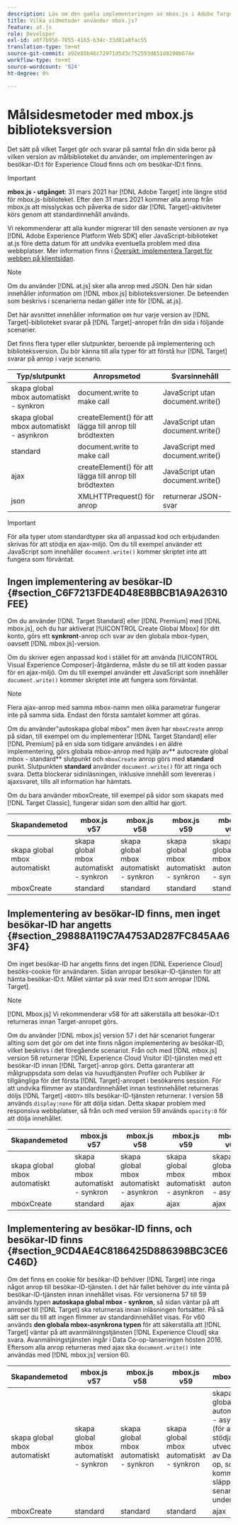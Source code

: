 ```yaml
---
description: Läs om den gamla implementeringen av mbox.js i Adobe Target. Migrera till Adobe Experience Platform Web SDK (AEP Web SDK) eller till den senaste versionen av at.js.
title: Vilka sidmetoder använder mbox.js?
feature: at.js
role: Developer
exl-id: a0f7b956-7855-4165-b34c-33d81a8fac55
translation-type: tm+mt
source-git-commit: a92e88b46c72971d5d3c752593d651d8290b674e
workflow-type: tm+mt
source-wordcount: '924'
ht-degree: 0%

---
```


# Målsidesmetoder med mbox.js biblioteksversion

Det sätt på vilket Target gör och svarar på samtal från din sida beror på vilken version av målbiblioteket du använder, om implementeringen av besökar-ID:t för Experience Cloud finns och om besökar-ID:t finns.

>[!IMPORTANT]
>
>**mbox.js - utgånget**: 31 mars 2021 har  [!DNL Adobe Target] inte längre stöd för mbox.js-biblioteket. Efter den 31 mars 2021 kommer alla anrop från mbox.js att misslyckas och påverka de sidor där [!DNL Target]-aktiviteter körs genom att standardinnehåll används.
>
>Vi rekommenderar att alla kunder migrerar till den senaste versionen av nya [!DNL Adobe Experience Platform Web SDK] eller JavaScript-biblioteket at.js före detta datum för att undvika eventuella problem med dina webbplatser. Mer information finns i [Översikt: implementera Target för webben på klientsidan](/help/c-implementing-target/c-implementing-target-for-client-side-web/implement-target-for-client-side-web.md).

>[!NOTE]
>
>Om du använder [!DNL at.js] sker alla anrop med JSON. Den här sidan innehåller information om [!DNL mbox.js] biblioteksversioner. De beteenden som beskrivs i scenarierna nedan gäller inte för [!DNL at.js].

Det här avsnittet innehåller information om hur varje version av [!DNL Target]-biblioteket svarar på [!DNL Target]-anropet från din sida i följande scenarier.

Det finns flera typer eller slutpunkter, beroende på implementering och biblioteksversion. Du bör känna till alla typer för att förstå hur [!DNL Target] svarar på anrop i varje scenario.

| Typ/slutpunkt | Anropsmetod | Svarsinnehåll |
|--- |--- |--- |
| skapa global mbox automatiskt - synkron | document.write to make call | JavaScript utan document.write() |
| skapa global mbox automatiskt - asynkron | createElement() för att lägga till anrop till brödtexten | JavaScript utan document.write() |
| standard | document.write to make call | JavaScript med document.write() |
| ajax | createElement() för att lägga till anrop till brödtexten | JavaScript utan document.write() |
| json | XMLHTTPrequest() för anrop | returnerar JSON-svar |

>[!IMPORTANT]
>
>För alla typer utom standardtyper ska all anpassad kod och erbjudanden skrivas för att stödja en ajax-miljö. Om du till exempel använder ett JavaScript som innehåller `document.write()` kommer skriptet inte att fungera som förväntat.

## Ingen implementering av besökar-ID {#section_C6F7213FDE4D48E8BBCB1A9A26310FEE}

Om du använder [!DNL Target Standard] eller [!DNL Premium] med [!DNL mbox.js], och du har aktiverat [!UICONTROL Create Global Mbox] för ditt konto, görs ett **synkront**-anrop och svar av den globala mbox-typen, oavsett [!DNL mbox.js]-version.

Om du skriver egen anpassad kod i stället för att använda [!UICONTROL Visual Experience Composer]-åtgärderna, måste du se till att koden passar för en ajax-miljö. Om du till exempel använder ett JavaScript som innehåller `document.write()` kommer skriptet inte att fungera som förväntat.

>[!NOTE]
>
>Flera ajax-anrop med samma mbox-namn men olika parametrar fungerar inte på samma sida. Endast den första samtalet kommer att göras.

Om du använder&quot;autoskapa global mbox&quot; men även har `mboxCreate` anrop på sidan, till exempel om du implementerar [!DNL Target Standard] eller [!DNL Premium] på en sida som tidigare användes i en äldre implementering, görs globala mbox-anrop med hjälp av** autocreate global mbox - standard** slutpunkt och `mboxCreate` anrop görs med **standard** punkt. Slutpunkten **standard** använder `document.write()` för att ringa och svara. Detta blockerar sidinläsningen, inklusive innehåll som levereras i ajaxsvaret, tills all information har hämtats.

Om du bara använder mboxCreate, till exempel på sidor som skapats med [!DNL Target Classic], fungerar sidan som den alltid har gjort.

| Skapandemetod | mbox.js v57 | mbox.js v58 | mbox.js v59 | mbox.js v60 |
|---|---|---|---|---|
| skapa global mbox automatiskt | skapa global mbox automatiskt - synkron | skapa global mbox automatiskt - synkron | skapa global mbox automatiskt - synkron | skapa global mbox automatiskt - synkron |
| mboxCreate | standard | standard | standard | standard |

## Implementering av besökar-ID finns, men inget besökar-ID har angetts {#section_29888A119C7A4753AD287FC845AA63F4}

Om inget besökar-ID har angetts finns det ingen [!DNL Experience Cloud] besöks-cookie för användaren. Sidan anropar besökar-ID-tjänsten för att hämta besökar-ID:t. Målet väntar på svar med ID:t som anropar [!DNL Target].

>[!NOTE]
>
>[!DNL Mbox.js] Vi rekommenderar v58 för att säkerställa att besökar-ID:t returneras innan Target-anropet görs.

Om du använder [!DNL mbox.js] version 57 i det här scenariot fungerar allting som det gör om det inte finns någon implementering av besökar-ID, vilket beskrivs i det föregående scenariot. Från och med [!DNL mbox.js] version 58 returnerar [!DNL Experience Cloud Visitor ID]-tjänsten med ett besökar-ID innan [!DNL Target]-anrop görs. Detta garanterar att målgruppsdata som delas via huvudtjänsten Profiler och Publiker är tillgängliga för det första [!DNL Target]-anropet i besökarens session. För att undvika flimmer av standardinnehållet innan testinnehållet returneras döljs [!DNL Target] `<BODY>` tills besökar-ID-tjänsten returnerar. I version 58 används `display:none` för att dölja sidan. Detta skapar problem med responsiva webbplatser, så från och med version 59 används `opacity:0` för att dölja innehållet.

| Skapandemetod | mbox.js v57 | mbox.js v58 | mbox.js v59 | mbox.js v60 |
|---|---|---|---|---|
| skapa global mbox automatiskt | skapa global mbox automatiskt - synkron | skapa global mbox automatiskt - asynkron | skapa global mbox automatiskt - asynkron | skapa global mbox automatiskt - asynkron |
| mboxCreate | standard | ajax | ajax | ajax |

## Implementering av besökar-ID finns, och besökar-ID finns {#section_9CD4AE4C8186425D886398BC3CE6C46D}

Om det finns en cookie för besökar-ID behöver [!DNL Target] inte ringa något anrop till besökar-ID-tjänsten. I det här fallet behöver du inte vänta på besökar-ID-tjänsten innan innehållet visas. För versionerna 57 till 59 används typen **autoskapa global mbox - synkron**, så sidan väntar på att anropet till [!DNL Target] ska returneras innan inläsningen fortsätter. På så sätt ser du till att ingen flimmer av standardinnehållet visas. För v60 används **den globala mbox-asynkrona typen** för att säkerställa att [!DNL Target] väntar på att avanmälningstjänsten [!DNL Experience Cloud] ska svara. Avanmälningstjänsten ingår i Data Co-op-lanseringen hösten 2016. Eftersom alla anrop returneras med ajax ska `document.write()` inte användas med [!DNL mbox.js] version 60.

| Skapandemetod | mbox.js v57 | mbox.js v58 | mbox.js v59 | mbox.js v60 |
|---|---|---|---|---|
| skapa global mbox automatiskt | skapa global mbox automatiskt - synkron | skapa global mbox automatiskt - synkron | skapa global mbox automatiskt - synkron | skapa en global mbox automatiskt - asynkron (för att stödja utvecklingen av Data Co-op, som kommer att släppas senare under 2016) |
| mboxCreate | standard | standard | standard | ajax |
